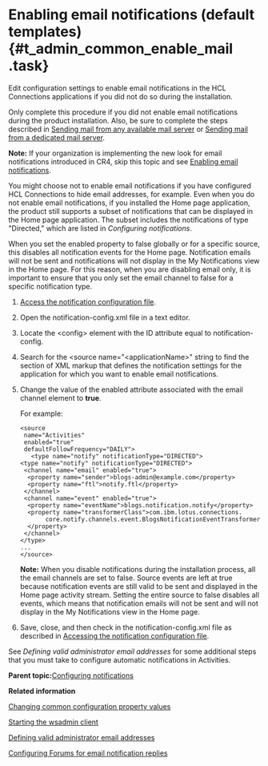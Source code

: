 # Enabling email notifications \(default templates\) {#t_admin_common_enable_mail .task}

Edit configuration settings to enable email notifications in the HCL Connections applications if you did not do so during the installation.

Only complete this procedure if you did not enable email notifications during the product installation. Also, be sure to complete the steps described in [Sending mail from any available mail server](t_admin_common_config_mail_dnx.md) or [Sending mail from a dedicated mail server](t_admin_common_config_mail_was.md).

**Note:** If your organization is implementing the new look for email notifications introduced in CR4, skip this topic and see [Enabling email notifications](t_admin_common_enable_template.md).

You might choose not to enable email notifications if you have configured HCL Connections to hide email addresses, for example. Even when you do not enable email notifications, if you installed the Home page application, the product still supports a subset of notifications that can be displayed in the Home page application. The subset includes the notifications of type "Directed," which are listed in *Configuring notifications*.

When you set the enabled property to false globally or for a specific source, this disables all notification events for the Home page. Notification emails will not be sent and notifications will not display in the My Notifications view in the Home page. For this reason, when you are disabling email only, it is important to ensure that you only set the email channel to false for a specific notification type.

1.  [Access the notification configuration file](t_admin_common_checkout_notification_config.md).

2.  Open the notification-config.xml file in a text editor.

3.  Locate the <config\> element with the ID attribute equal to notification-config.

4.  Search for the <source name="<applicationName\>" string to find the section of XML markup that defines the notification settings for the application for which you want to enable email notifications.

5.  Change the value of the enabled attribute associated with the email channel element to **true**.

    For example:

    ```
    <source 
     name="Activities" 
     enabled="true" 
     defaultFollowFrequency="DAILY">
       <type name="notify" notificationType="DIRECTED">
    <type name="notify" notificationType="DIRECTED">
     <channel name="email" enabled="true">
      <property name="sender">blogs-admin@example.com</property>
      <property name="ftl">notify.ftl</property>
     </channel>
     <channel name="event" enabled="true">
      <property name="eventName">blogs.notification.notify</property>
      <property name="transformerClass">com.ibm.lotus.connections.
           core.notify.channels.event.BlogsNotificationEventTransformer
      </property>
     </channel>
    </type>
    ...
    </source>
    ```

    **Note:** When you disable notifications during the installation process, all the email channels are set to false. Source events are left at true because notification events are still valid to be sent and displayed in the Home page activity stream. Setting the entire source to false disables all events, which means that notification emails will not be sent and will not display in the My Notifications view in the Home page.

6.  Save, close, and then check in the notification-config.xml file as described in [Accessing the notification configuration file](t_admin_common_checkout_notification_config.md).


See *Defining valid administrator email addresses* for some additional steps that you must take to configure automatic notifications in Activities.

**Parent topic:**[Configuring notifications](../admin/t_admin_common_config_notification.md)

**Related information**  


[Changing common configuration property values](../admin/t_admin_common_changing_config.md)

[Starting the wsadmin client](../admin/t_admin_wsadmin_starting.md)

[Defining valid administrator email addresses](../admin/t_admin_act_managing_notifications.md)

[Configuring Forums for email notification replies](../admin/c_admin_forums_notification_replies.md)

